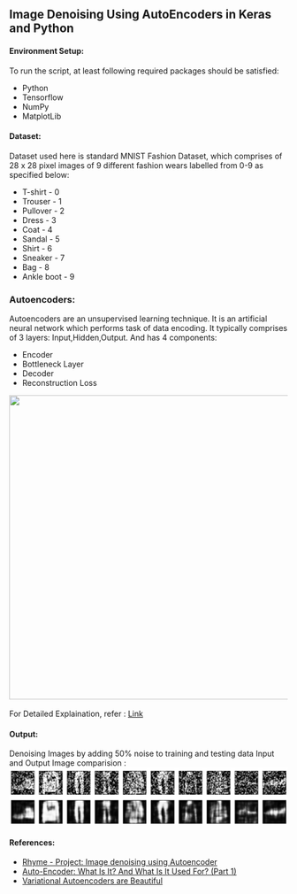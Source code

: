 ## Image Denoising Using AutoEncoders in Keras and Python

#### Environment Setup:
To run the script, at least following required packages should be satisfied:

* Python 
* Tensorflow
* NumPy 
* MatplotLib

#### Dataset:
Dataset used here is standard MNIST Fashion Dataset, which comprises of 28 x 28 pixel images of 9 different fashion wears labelled from 0-9 as specified below:
* T-shirt     -   0
* Trouser     -   1
* Pullover    -   2
* Dress       -   3
* Coat        -   4
* Sandal      -   5
* Shirt       -   6
* Sneaker     -   7
* Bag         -   8
* Ankle boot  -   9

### Autoencoders:
Autoencoders are an unsupervised learning technique. It is an artificial neural network which performs task of data encoding.
It typically comprises of 3 layers: Input,Hidden,Output.
And has 4 components:
* Encoder
* Bottleneck Layer
* Decoder
* Reconstruction Loss

<img src="https://www.compthree.com/images/blog/ae/ae.png" width="550" height="550"></img>

For Detailed Explaination, refer : 
[Link](https://towardsdatascience.com/auto-encoder-what-is-it-and-what-is-it-used-for-part-1-3e5c6f017726)

#### Output: 
Denoising Images by adding 50% noise to training and testing data
Input and Output Image comparision :
![Image](https://github.com/anushkajain97/Image_denoising_using_Autoencoder/blob/master/Output_comparision_image.png)

#### References:
 * [Rhyme - Project: Image denoising using Autoencoder](https://www.coursera.org/learn/autoencoders-image-denoising/home/welcome)
 * [Auto-Encoder: What Is It? And What Is It Used For? (Part 1)](https://towardsdatascience.com/auto-encoder-what-is-it-and-what-is-it-used-for-part-1-3e5c6f017726)
 * [Variational Autoencoders are Beautiful](https://www.compthree.com/blog/autoencoder/)
